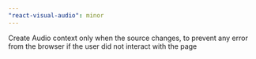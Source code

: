 ```yaml
---
"react-visual-audio": minor
---
```


Create Audio context only when the source changes, to prevent any error from the browser if the user did not interact with the page

